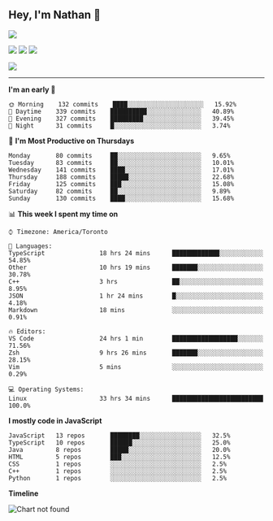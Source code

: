 ## Hey, I'm Nathan 👋

![](https://visitor-badge.laobi.icu/badge?page_id=nathan13888.visiter.badge)

[![](https://img.shields.io/badge/OS-Ubuntu-blue?style=flat-square&logo=ubuntu&logoColor=white)](https://en.wikipedia.org/wiki/Linux)
[![](https://img.shields.io/badge/Editor-VSCodeInsiders-blue?style=flat-square&logo=visual-studio-code&logoColor=white)](https://code.visualstudio.com/)
[![](https://img.shields.io/badge/Editor-Neovim-blue?style=flat-square&logo=vim&logoColor=white)](https://github.com/neovim/neovim)

![](https://github-readme-stats.vercel.app/api?username=Nathan13888&show_icons=true&theme=dracula&hide=stars&count_private=true)

---

<!--START_SECTION:waka-->
**I'm an early 🐤** 

```text
🌞 Morning    132 commits    ████░░░░░░░░░░░░░░░░░░░░░   15.92% 
🌆 Daytime    339 commits    ██████████░░░░░░░░░░░░░░░   40.89% 
🌃 Evening    327 commits    █████████░░░░░░░░░░░░░░░░   39.45% 
🌙 Night      31 commits     █░░░░░░░░░░░░░░░░░░░░░░░░   3.74%

```
📅 **I'm Most Productive on Thursdays** 

```text
Monday       80 commits     ██░░░░░░░░░░░░░░░░░░░░░░░   9.65% 
Tuesday      83 commits     ██░░░░░░░░░░░░░░░░░░░░░░░   10.01% 
Wednesday    141 commits    ████░░░░░░░░░░░░░░░░░░░░░   17.01% 
Thursday     188 commits    █████░░░░░░░░░░░░░░░░░░░░   22.68% 
Friday       125 commits    ███░░░░░░░░░░░░░░░░░░░░░░   15.08% 
Saturday     82 commits     ██░░░░░░░░░░░░░░░░░░░░░░░   9.89% 
Sunday       130 commits    ████░░░░░░░░░░░░░░░░░░░░░   15.68%

```


📊 **This week I spent my time on** 

```text
⌚︎ Timezone: America/Toronto

💬 Languages: 
TypeScript               18 hrs 24 mins      █████████████░░░░░░░░░░░░   54.85% 
Other                    10 hrs 19 mins      ███████░░░░░░░░░░░░░░░░░░   30.78% 
C++                      3 hrs               ██░░░░░░░░░░░░░░░░░░░░░░░   8.95% 
JSON                     1 hr 24 mins        █░░░░░░░░░░░░░░░░░░░░░░░░   4.18% 
Markdown                 18 mins             ░░░░░░░░░░░░░░░░░░░░░░░░░   0.91%

🔥 Editors: 
VS Code                  24 hrs 1 min        ██████████████████░░░░░░░   71.56% 
Zsh                      9 hrs 26 mins       ███████░░░░░░░░░░░░░░░░░░   28.15% 
Vim                      5 mins              ░░░░░░░░░░░░░░░░░░░░░░░░░   0.29%

💻 Operating Systems: 
Linux                    33 hrs 34 mins      █████████████████████████   100.0%

```

**I mostly code in JavaScript** 

```text
JavaScript   13 repos       ████████░░░░░░░░░░░░░░░░░   32.5% 
TypeScript   10 repos       ██████░░░░░░░░░░░░░░░░░░░   25.0% 
Java         8 repos        █████░░░░░░░░░░░░░░░░░░░░   20.0% 
HTML         5 repos        ███░░░░░░░░░░░░░░░░░░░░░░   12.5% 
CSS          1 repos        ░░░░░░░░░░░░░░░░░░░░░░░░░   2.5% 
C++          1 repos        ░░░░░░░░░░░░░░░░░░░░░░░░░   2.5% 
Python       1 repos        ░░░░░░░░░░░░░░░░░░░░░░░░░   2.5%

```


**Timeline**

![Chart not found](https://github.com/Nathan13888/Nathan13888/blob/master/charts/bar_graph.png) 


<!--END_SECTION:waka-->
